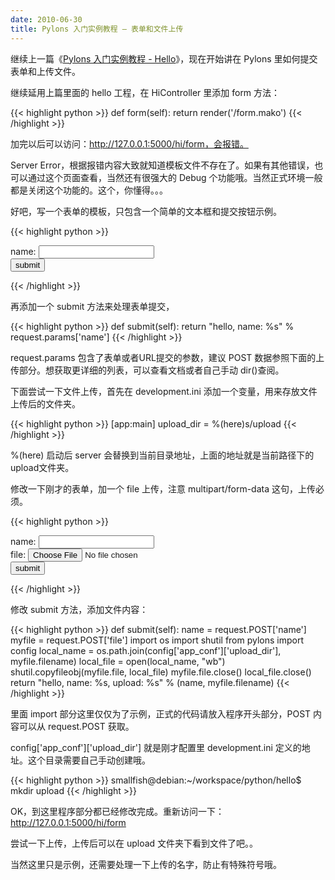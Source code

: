 ```yaml
---
date: 2010-06-30
title: Pylons 入门实例教程 – 表单和文件上传
---
```


继续上一篇《[Pylons 入门实例教程 - Hello](http://chenxiaoyu.org/2010/06/28/pylons-tutorial-hello.html)》，现在开始讲在 Pylons 里如何提交表单和上传文件。

继续延用上篇里面的 hello 工程，在 HiController 里添加 form 方法：

{{< highlight python >}}
    def form(self):
        return render('/form.mako')
{{< /highlight >}}

加完以后可以访问：http://127.0.0.1:5000/hi/form，会报错。

Server Error，根据报错内容大致就知道模板文件不存在了。如果有其他错误，也可以通过这个页面查看，当然还有很强大的 Debug 个功能哦。当然正式环境一般都是关闭这个功能的。这个，你懂得。。。

好吧，写一个表单的模板，只包含一个简单的文本框和提交按钮示例。

{{< highlight python >}}
<form action="/hi/submit" method="post">
name: <input type="text" name="name" />
<br />
<input type="submit" value="submit" />
</form>
{{< /highlight >}}

再添加一个 submit 方法来处理表单提交，

{{< highlight python >}}
    def submit(self):
        return "hello, name: %s" % request.params['name']
{{< /highlight >}}

request.params 包含了表单或者URL提交的参数，建议 POST 数据参照下面的上传部分。想获取更详细的列表，可以查看文档或者自己手动 dir()查阅。

下面尝试一下文件上传，首先在 development.ini 添加一个变量，用来存放文件上传后的文件夹。

{{< highlight python >}}
[app:main]
upload_dir = %(here)s/upload
{{< /highlight >}}

%(here) 启动后 server 会替换到当前目录地址，上面的地址就是当前路径下的upload文件夹。

修改一下刚才的表单，加一个 file 上传，注意 multipart/form-data 这句，上传必须。

{{< highlight python >}}
<form action="/hi/submit" method="post"  enctype= "multipart/form-data">
name: <input type="text" name="name" />
<br />
file: <input type="file" name="file" />
<br />
<input type="submit" value="submit" />
</form>
{{< /highlight >}}

修改 submit 方法，添加文件内容：

{{< highlight python >}}
    def submit(self):
        name   = request.POST['name']
        myfile = request.POST['file']
        import os
        import shutil
        from pylons import config
        local_name = os.path.join(config['app_conf']['upload_dir'], myfile.filename)
        local_file = open(local_name, "wb")
        shutil.copyfileobj(myfile.file, local_file)
        myfile.file.close()
        local_file.close()
        return "hello, name: %s, upload: %s" % (name, myfile.filename)
{{< /highlight >}}

里面 import 部分这里仅仅为了示例，正式的代码请放入程序开头部分，POST 内容可以从 request.POST 获取。

config['app_conf']['upload_dir'] 就是刚才配置里 development.ini 定义的地址。这个目录需要自己手动创建哦。

{{< highlight python >}}
smallfish@debian:~/workspace/python/hello$ mkdir upload
{{< /highlight >}}

OK，到这里程序部分都已经修改完成。重新访问一下：http://127.0.0.1:5000/hi/form

尝试一下上传，上传后可以在 upload 文件夹下看到文件了吧。。

当然这里只是示例，还需要处理一下上传的名字，防止有特殊符号哦。

